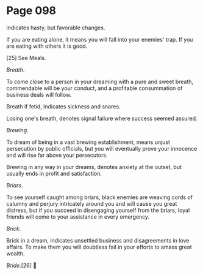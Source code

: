 # Page 098
indicates hasty, but favorable changes.


If you are eating alone, it means you will fall into your enemies' trap.
If you are eating with others it is good.



[25] See Meals.


_Breath_.


To come close to a person in your dreaming with a pure and sweet breath,
commendable will be your conduct, and a profitable consummation of business
deals will follow.


Breath if fetid, indicates sickness and snares.


Losing one's breath, denotes signal failure where success seemed assured.


_Brewing_.


To dream of being in a vast brewing establishment, means unjust
persecution by public officials, but you will eventually prove
your innocence and will rise far above your persecutors.


Brewing in any way in your dreams, denotes anxiety at the outset,
but usually ends in profit and satisfaction.


_Briars_.


To see yourself caught among briars, black enemies are weaving cords of
calumny and perjury intricately around you and will cause you great distress,
but if you succeed in disengaging yourself from the briars, loyal friends
will come to your assistance in every emergency.


_Brick_.


Brick in a dream, indicates unsettled business and disagreements
in love affairs. To make them you will doubtless fail in your
efforts to amass great wealth.


_Bride_.[26]

